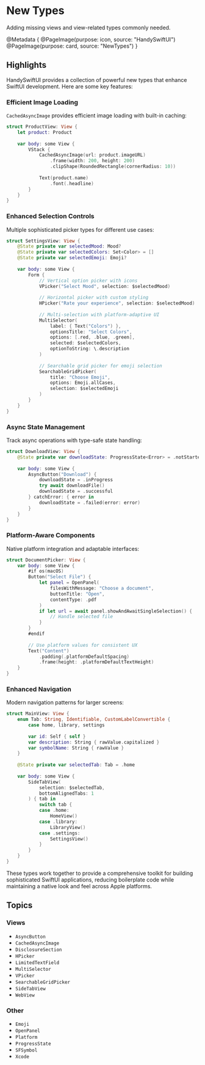 # New Types

Adding missing views and view-related types commonly needed.

@Metadata {
   @PageImage(purpose: icon, source: "HandySwiftUI")
   @PageImage(purpose: card, source: "NewTypes")
}

## Highlights

HandySwiftUI provides a collection of powerful new types that enhance SwiftUI development. Here are some key features:

### Efficient Image Loading

`CachedAsyncImage` provides efficient image loading with built-in caching:

```swift
struct ProductView: View {
    let product: Product
    
    var body: some View {
        VStack {
            CachedAsyncImage(url: product.imageURL)
                .frame(width: 200, height: 200)
                .clipShape(RoundedRectangle(cornerRadius: 10))
            
            Text(product.name)
                .font(.headline)
        }
    }
}
```

### Enhanced Selection Controls

Multiple sophisticated picker types for different use cases:

```swift
struct SettingsView: View {
    @State private var selectedMood: Mood?
    @State private var selectedColors: Set<Color> = []
    @State private var selectedEmoji: Emoji?
    
    var body: some View {
        Form {
            // Vertical option picker with icons
            VPicker("Select Mood", selection: $selectedMood)
            
            // Horizontal picker with custom styling
            HPicker("Rate your experience", selection: $selectedMood)
            
            // Multi-selection with platform-adaptive UI
            MultiSelector(
                label: { Text("Colors") },
                optionsTitle: "Select Colors",
                options: [.red, .blue, .green],
                selected: $selectedColors,
                optionToString: \.description
            )
            
            // Searchable grid picker for emoji selection
            SearchableGridPicker(
                title: "Choose Emoji",
                options: Emoji.allCases,
                selection: $selectedEmoji
            )
        }
    }
}
```

### Async State Management

Track async operations with type-safe state handling:

```swift
struct DownloadView: View {
    @State private var downloadState: ProgressState<Error> = .notStarted
    
    var body: some View {
        AsyncButton("Download") {
            downloadState = .inProgress
            try await downloadFile()
            downloadState = .successful
        } catchError: { error in
            downloadState = .failed(error: error)
        }
    }
}
```

### Platform-Aware Components

Native platform integration and adaptable interfaces:

```swift
struct DocumentPicker: View {
    var body: some View {
        #if os(macOS)
        Button("Select File") {
            let panel = OpenPanel(
                filesWithMessage: "Choose a document",
                buttonTitle: "Open",
                contentType: .pdf
            )
            if let url = await panel.showAndAwaitSingleSelection() {
                // Handle selected file
            }
        }
        #endif
        
        // Use platform values for consistent UX
        Text("Content")
            .padding(.platformDefaultSpacing)
            .frame(height: .platformDefaultTextHeight)
    }
}
```

### Enhanced Navigation

Modern navigation patterns for larger screens:

```swift
struct MainView: View {
    enum Tab: String, Identifiable, CustomLabelConvertible {
        case home, library, settings
        
        var id: Self { self }
        var description: String { rawValue.capitalized }
        var symbolName: String { rawValue }
    }
    
    @State private var selectedTab: Tab = .home
    
    var body: some View {
        SideTabView(
            selection: $selectedTab,
            bottomAlignedTabs: 1
        ) { tab in
            switch tab {
            case .home:
                HomeView()
            case .library:
                LibraryView()
            case .settings:
                SettingsView()
            }
        }
    }
}
```

These types work together to provide a comprehensive toolkit for building sophisticated SwiftUI applications, reducing boilerplate code while maintaining a native look and feel across Apple platforms.


## Topics

### Views

- ``AsyncButton``
- ``CachedAsyncImage``
- ``DisclosureSection``
- ``HPicker``
- ``LimitedTextField``
- ``MultiSelector``
- ``VPicker``
- ``SearchableGridPicker``
- ``SideTabView``
- ``WebView``

### Other

- ``Emoji``
- ``OpenPanel``
- ``Platform``
- ``ProgressState``
- ``SFSymbol``
- ``Xcode``


[TranslateKit]: https://translatekit.app
[FreemiumKit]: https://freemiumkit.app
[FreelanceKit]: https://apps.apple.com/app/apple-store/id6480134993?pt=549314&ct=swiftpackageindex.com&mt=8
[CrossCraft]: https://crosscraft.app
[FocusBeats]: https://apps.apple.com/app/apple-store/id6477829138?pt=549314&ct=swiftpackageindex.com&mt=8
[Guided Guest Mode]: https://apps.apple.com/app/apple-store/id6479207869?pt=549314&ct=swiftpackageindex.com&mt=8
[Posters]: https://apps.apple.com/app/apple-store/id6478062053?pt=549314&ct=swiftpackageindex.com&mt=8
[Pleydia Organizer]: https://apps.apple.com/app/apple-store/id6587583340?pt=549314&ct=swiftpackageindex.com&mt=8
